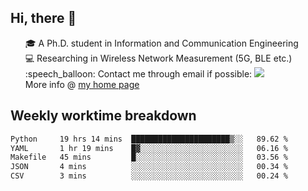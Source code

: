 <h2 > Hi, there 👋 </h3>

<div >
 <ul>
 🎓 A Ph.D. student in Information and Communication Engineering <br>
 💻 Researching in Wireless Network Measurement (5G, BLE etc.)<br>
 :speech_balloon: Contact me through email if possible: <a href="mailto:ethanjia@sjtu.edu.cn"><img src="https://img.shields.io/badge/-ethanjia@sjtu.edu.cn-c14438?style=plastic&logo=Gmail&logoColor=white&link=mailto:mailto:ethanjia@sjtu.edu.cn"></a> <br>
  More info @ <a href="https://haifengjia.github.io">my home page</a>
 </ul>
</div>

<h2 >
Weekly worktime breakdown
</h1>


<!--START_SECTION:waka-->

```txt
Python     19 hrs 14 mins  ██████████████████████▒░░   89.62 %
YAML       1 hr 19 mins    █▓░░░░░░░░░░░░░░░░░░░░░░░   06.16 %
Makefile   45 mins         █░░░░░░░░░░░░░░░░░░░░░░░░   03.56 %
JSON       4 mins          ░░░░░░░░░░░░░░░░░░░░░░░░░   00.34 %
CSV        3 mins          ░░░░░░░░░░░░░░░░░░░░░░░░░   00.24 %
```

<!--END_SECTION:waka-->


